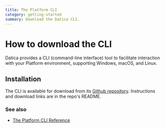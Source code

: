 ```yaml
---
title: The Platform CLI
category: getting-started
summary: Download the Datica CLI.
---
```


# How to download the CLI
Datica provides a CLI (command-line interface) tool to facilitate interaction with your Platform environment, supporting Windows, macOS, and Linux.

## Installation
The CLI is available for download from its [Github repository](https://github.com/daticahealth/cli). Instructions and download links are in the repo's README.

### See also
* [The Platform CLI Reference](/compliant-cloud/cli-reference)
